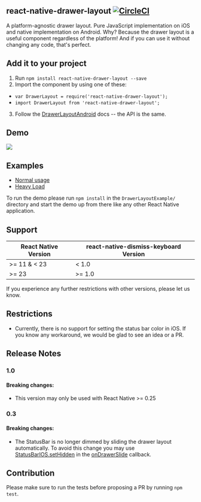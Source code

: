 ## react-native-drawer-layout [![CircleCI](https://circleci.com/gh/react-native-community/react-native-drawer-layout/tree/master.svg?style=svg)](https://circleci.com/gh/react-native-community/react-native-drawer-layout/tree/master)

A platform-agnostic drawer layout. Pure JavaScript implementation on iOS and native implementation on Android. Why? Because the drawer layout is a useful component regardless of the platform! And if you can use it without changing any code, that's perfect.

## Add it to your project

1. Run `npm install react-native-drawer-layout --save`
2. Import the component by using one of these:
  - `var DrawerLayout = require('react-native-drawer-layout');`
  - `import DrawerLayout from 'react-native-drawer-layout';`
3. Follow the [DrawerLayoutAndroid](https://facebook.github.io/react-native/docs/drawerlayoutandroid.html#content) docs -- the API is the same.

## Demo

![](https://raw.githubusercontent.com/iodine/react-native-drawer-layout/master/example.gif)

## Examples

- [Normal usage](https://github.com/DanielMSchmidt/DrawerLayoutExample)
- [Heavy Load](https://github.com/DanielMSchmidt/DrawerLayoutHeavyLoadExample)

To run the demo please run `npm install` in the `DrawerLayoutExample/` directory and start the demo up from there like any other React Native application.

## Support

| React Native Version      | react-native-dismiss-keyboard Version |
|---------------------------|---------------------------------------|
| >= 11 & < 23              | < 1.0                                 |
| >= 23                     | >= 1.0                                |

If you experience any further restrictions with other versions, please let us know.

## Restrictions

- Currently, there is no support for setting the status bar color in iOS. If you know any workaround, we would be glad to see an idea or a PR.

## Release Notes

### 1.0

#### Breaking changes:

- This version may only be used with React Native >= 0.25

### 0.3

#### Breaking changes:
- The StatusBar is no longer dimmed by sliding the drawer layout automatically. To avoid this change you may use [StatusBarIOS.setHidden](https://facebook.github.io/react-native/docs/statusbarios.html#sethidden) in the [onDrawerSlide](https://facebook.github.io/react-native/docs/drawerlayoutandroid.html#ondrawerslide) callback.

## Contribution

Please make sure to run the tests before proposing a PR by running `npm test`.
